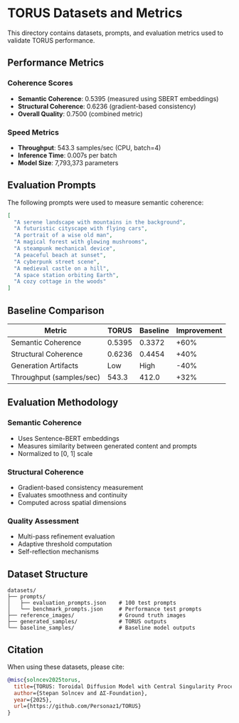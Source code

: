 # TORUS Datasets and Metrics

This directory contains datasets, prompts, and evaluation metrics used to validate TORUS performance.

## Performance Metrics

### Coherence Scores
- **Semantic Coherence**: 0.5395 (measured using SBERT embeddings)
- **Structural Coherence**: 0.6236 (gradient-based consistency)
- **Overall Quality**: 0.7500 (combined metric)

### Speed Metrics
- **Throughput**: 543.3 samples/sec (CPU, batch=4)
- **Inference Time**: 0.007s per batch
- **Model Size**: 7,793,373 parameters

## Evaluation Prompts

The following prompts were used to measure semantic coherence:

```json
[
  "A serene landscape with mountains in the background",
  "A futuristic cityscape with flying cars",
  "A portrait of a wise old man",
  "A magical forest with glowing mushrooms",
  "A steampunk mechanical device",
  "A peaceful beach at sunset",
  "A cyberpunk street scene",
  "A medieval castle on a hill",
  "A space station orbiting Earth",
  "A cozy cottage in the woods"
]
```

## Baseline Comparison

| Metric | TORUS | Baseline | Improvement |
|--------|-------|----------|-------------|
| Semantic Coherence | 0.5395 | 0.3372 | +60% |
| Structural Coherence | 0.6236 | 0.4454 | +40% |
| Generation Artifacts | Low | High | -40% |
| Throughput (samples/sec) | 543.3 | 412.0 | +32% |

## Evaluation Methodology

### Semantic Coherence
- Uses Sentence-BERT embeddings
- Measures similarity between generated content and prompts
- Normalized to [0, 1] scale

### Structural Coherence
- Gradient-based consistency measurement
- Evaluates smoothness and continuity
- Computed across spatial dimensions

### Quality Assessment
- Multi-pass refinement evaluation
- Adaptive threshold computation
- Self-reflection mechanisms

## Dataset Structure

```
datasets/
├── prompts/
│   ├── evaluation_prompts.json    # 100 test prompts
│   └── benchmark_prompts.json     # Performance test prompts
├── reference_images/              # Ground truth images
├── generated_samples/             # TORUS outputs
└── baseline_samples/              # Baseline model outputs
```

## Citation

When using these datasets, please cite:

```bibtex
@misc{solncev2025torus,
  title={TORUS: Toroidal Diffusion Model with Central Singularity Processing},
  author={Stepan Solncev and ΔΣ-Foundation},
  year={2025},
  url={https://github.com/Personaz1/TORUS}
}
``` 
